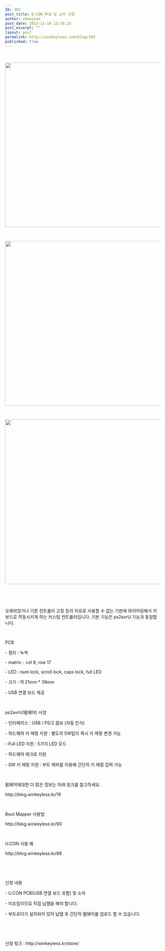 ```yaml
---
ID: 303
post_title: U.CON PCB 및 소자 신청
author: showjean
post_date: 2013-11-18 13:38:25
post_excerpt: ""
layout: post
permalink: http://winkeyless.com/blog/303
published: true
---
```

<p><br /></p><p style="text-align: center; clear: none; float: none;"><img src="http://winkeyless.com/blog/wp-content/uploads/1/cfile21.uf.22425237528A00D2215303.jpg" class="aligncenter" width="800" height="536" filename="DSC_9621.jpg" filemime="image/jpeg" /></p><p><br /></p><p style="text-align: center; clear: none; float: none;"><img src="http://winkeyless.com/blog/wp-content/uploads/1/cfile6.uf.263BA337528A00D3243EEF.jpg" class="aligncenter" width="800" height="536" filename="DSC_9622.jpg" filemime="image/jpeg" /></p><p><br /></p><p style="text-align: center; clear: none; float: none;"><img src="http://winkeyless.com/blog/wp-content/uploads/1/cfile2.uf.232C2A37528A00D428D258.jpg" class="aligncenter" width="800" height="536" filename="DSC_9623.jpg" filemime="image/jpeg" /></p><p><br /></p><p><br /></p><p>오래되었거나 기존 컨트롤러 고장 등의 이유로 사용할 수 없는 기판에 와이어링해서 키보드로 작동시키게 하는 커스텀 컨트롤러입니다. 기본 기능은 ps2avrU 기능과 동일합니다.</p><p><br /></p><p>PCB</p><p>- 컬러 : 녹색</p><p>- matrix :&nbsp;&nbsp;col 8, row 17</p><p>- LED : num lock, scroll lock, caps lock, full LED</p><p>- 크기 : 약 21mm * 39mm</p><p>- USB 연결 보드 제공</p><p><br /></p><p>ps2avrU(펌웨어) 사양&nbsp;</p><p>- 인터페이스 : USB / PS/2 콤보 (자동 인식)</p><p>- 하드웨어 키 매핑 지원 : 별도의 SW없이 즉시 키 매핑 변경 가능</p><p>- Full LED 지원 : 5가지 LED 모드</p><p>- 하드웨어 매크로 지원</p><p>- SW 키 매핑 지원 : 부트 매퍼를 이용해&nbsp;간단히 키 매핑 입력 가능</p><p><br /></p><p>펌웨어에대한 더 많은 정보는 아래 링크를 참고하세요.</p><p>http://blog.winkeyless.kr/19</p><p><br /></p><p>Boot Mapper 사용법</p><p>http://blog.winkeyless.kr/90</p><p><br /></p><p>U.CON 사용 예</p><p>http://blog.winkeyless.kr/88</p><p><br /></p><p><br /></p><p>신청 내용</p><p>- U.CON PCB(USB 연결 보드 포함)&nbsp;및 소자</p><p>- 미조립이므로 직접 납땜을 해야 합니다.</p><p>- 부트로더가 설치되어 있어 납땜 후 간단히 펌웨어를 업로드 할 수 있습니다.</p><p><br /></p><p><br /></p><p>신청 링크 : http://winkeyless.kr/store/</p><p><br /></p><p><br /></p>